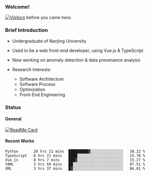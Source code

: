 ### Welcome!

[![Visitors](https://visitor-badge.laobi.icu/badge?page_id=HermitSun.HermitSun)]() before you came here.

### Brief Introduction

- Undergraduate of Nanjing University

- Used to be a web front-end developer, using Vue.js & TypeScript

- Now working on anomaly detection & data provenance analysis

- Research Interests: 
  - Software Architecture
  - Software Process
  - Optimization
  - Front-End Engineering

### Status

#### General

[![ReadMe Card](https://github-readme-stats.hermitsun.vercel.app/api?username=HermitSun&count_private=true&show_icons=true)]()

#### Recent Works

<!--START_SECTION:waka-->
```text
Python       20 hrs 21 mins  █████████▓░░░░░░░░░░░░░░░   38.22 % 
TypeScript   8 hrs 21 mins   ████░░░░░░░░░░░░░░░░░░░░░   15.70 % 
Vue.js       8 hrs 7 mins    ███▓░░░░░░░░░░░░░░░░░░░░░   15.27 % 
YAML         3 hrs 59 mins   ██░░░░░░░░░░░░░░░░░░░░░░░   07.51 % 
XML          3 hrs 37 mins   █▓░░░░░░░░░░░░░░░░░░░░░░░   06.81 % 
```
<!--END_SECTION:waka-->
